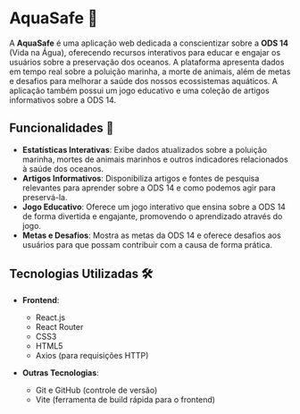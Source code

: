 # AquaSafe 🌊

A **AquaSafe** é uma aplicação web dedicada a conscientizar sobre a **ODS 14** (Vida na Água), oferecendo recursos interativos para educar e engajar os usuários sobre a preservação dos oceanos. A plataforma apresenta dados em tempo real sobre a poluição marinha, a morte de animais, além de metas e desafios para melhorar a saúde dos nossos ecossistemas aquáticos. A aplicação também possui um jogo educativo e uma coleção de artigos informativos sobre a ODS 14.

## Funcionalidades 🚀

- **Estatísticas Interativas**: Exibe dados atualizados sobre a poluição marinha, mortes de animais marinhos e outros indicadores relacionados à saúde dos oceanos.
- **Artigos Informativos**: Disponibiliza artigos e fontes de pesquisa relevantes para aprender sobre a ODS 14 e como podemos agir para preservá-la.
- **Jogo Educativo**: Oferece um jogo interativo que ensina sobre a ODS 14 de forma divertida e engajante, promovendo o aprendizado através do jogo.
- **Metas e Desafios**: Mostra as metas da ODS 14 e oferece desafios aos usuários para que possam contribuir com a causa de forma prática.
  
## Tecnologias Utilizadas 🛠️

- **Frontend**: 
  - React.js
  - React Router
  - CSS3
  - HTML5
  - Axios (para requisições HTTP)

- **Outras Tecnologias**:
  - Git e GitHub (controle de versão)
  - Vite (ferramenta de build rápida para o frontend)
